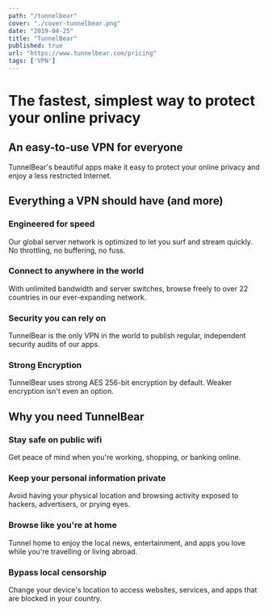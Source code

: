 ```yaml
---
path: "/tunnelbear"
cover: "./cover-tunnelbear.png"
date: "2019-04-25"
title: "TunnelBear"
published: true
url: "https://www.tunnelbear.com/pricing"
tags: ['VPN']
---
```

# The fastest, simplest way to protect your online privacy

## An easy-to-use VPN for everyone
TunnelBear's beautiful apps make it easy to protect your online privacy and enjoy a less restricted Internet.

## Everything a VPN should have (and more)

### Engineered for speed
Our global server network is optimized to let you surf and stream quickly. No throttling, no buffering, no fuss.
### Connect to anywhere in the world
With unlimited bandwidth and server switches, browse freely to over 22 countries in our ever-expanding network.
### Security you can rely on
TunnelBear is the only VPN in the world to publish regular, independent security audits of our apps.
### Strong Encryption
TunnelBear uses strong AES 256-bit encryption by default. Weaker encryption isn't even an option.

## Why you need TunnelBear

### Stay safe on public wifi
Get peace of mind when you're working, shopping, or banking online.
### Keep your personal information private
Avoid having your physical location and browsing activity exposed to hackers, advertisers, or prying eyes.
### Browse like you're at home
Tunnel home to enjoy the local news, entertainment, and apps you love while you're travelling or living abroad.
### Bypass local censorship
Change your device's location to access websites, services, and apps that are blocked in your country.
